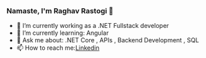 ### Namaste, I'm Raghav Rastogi 👋

<!--
**raghav2404/raghav2404** is a ✨ _special_ ✨ repository because its `README.md` (this file) appears on your GitHub profile.
Here are some ideas to get you started:
-->
- 🔭 I’m currently working as a .NET Fullstack developer
- 🌱 I’m currently learning: Angular
- 💬 Ask me about: .NET Core , APIs , Backend Development , SQL
- 📫 How to reach me:[Linkedin](https://www.linkedin.com/in/raghav-rastogi-306206197/)
                                    
      


